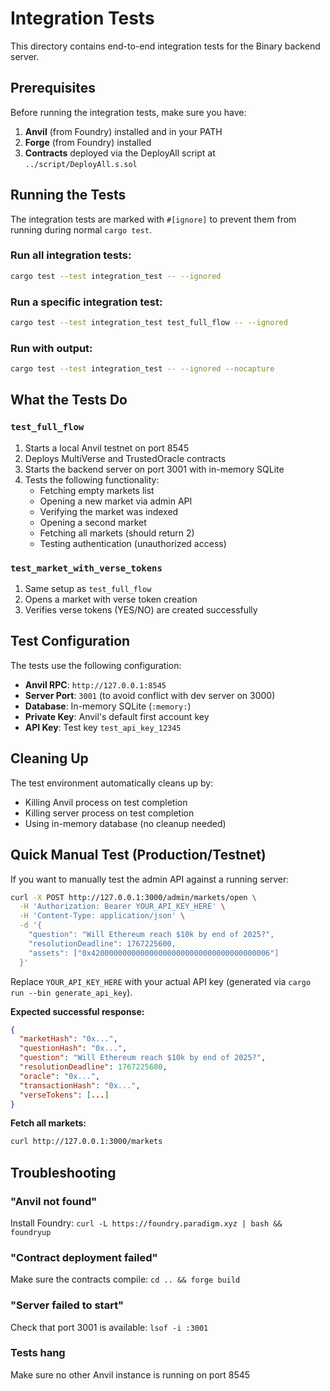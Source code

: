 # Integration Tests

This directory contains end-to-end integration tests for the Binary backend server.

## Prerequisites

Before running the integration tests, make sure you have:

1. **Anvil** (from Foundry) installed and in your PATH
2. **Forge** (from Foundry) installed
3. **Contracts** deployed via the DeployAll script at `../script/DeployAll.s.sol`

## Running the Tests

The integration tests are marked with `#[ignore]` to prevent them from running during normal `cargo test`.

### Run all integration tests:

```bash
cargo test --test integration_test -- --ignored
```

### Run a specific integration test:

```bash
cargo test --test integration_test test_full_flow -- --ignored
```

### Run with output:

```bash
cargo test --test integration_test -- --ignored --nocapture
```

## What the Tests Do

### `test_full_flow`

1. Starts a local Anvil testnet on port 8545
2. Deploys MultiVerse and TrustedOracle contracts
3. Starts the backend server on port 3001 with in-memory SQLite
4. Tests the following functionality:
   - Fetching empty markets list
   - Opening a new market via admin API
   - Verifying the market was indexed
   - Opening a second market
   - Fetching all markets (should return 2)
   - Testing authentication (unauthorized access)

### `test_market_with_verse_tokens`

1. Same setup as `test_full_flow`
2. Opens a market with verse token creation
3. Verifies verse tokens (YES/NO) are created successfully

## Test Configuration

The tests use the following configuration:

- **Anvil RPC**: `http://127.0.0.1:8545`
- **Server Port**: `3001` (to avoid conflict with dev server on 3000)
- **Database**: In-memory SQLite (`:memory:`)
- **Private Key**: Anvil's default first account key
- **API Key**: Test key `test_api_key_12345`

## Cleaning Up

The test environment automatically cleans up by:
- Killing Anvil process on test completion
- Killing server process on test completion
- Using in-memory database (no cleanup needed)

## Quick Manual Test (Production/Testnet)

If you want to manually test the admin API against a running server:

```bash
curl -X POST http://127.0.0.1:3000/admin/markets/open \
  -H 'Authorization: Bearer YOUR_API_KEY_HERE' \
  -H 'Content-Type: application/json' \
  -d '{
    "question": "Will Ethereum reach $10k by end of 2025?",
    "resolutionDeadline": 1767225600,
    "assets": ["0x4200000000000000000000000000000000000006"]
  }'
```

Replace `YOUR_API_KEY_HERE` with your actual API key (generated via `cargo run --bin generate_api_key`).

**Expected successful response:**
```json
{
  "marketHash": "0x...",
  "questionHash": "0x...",
  "question": "Will Ethereum reach $10k by end of 2025?",
  "resolutionDeadline": 1767225600,
  "oracle": "0x...",
  "transactionHash": "0x...",
  "verseTokens": [...]
}
```

**Fetch all markets:**
```bash
curl http://127.0.0.1:3000/markets
```

## Troubleshooting

### "Anvil not found"
Install Foundry: `curl -L https://foundry.paradigm.xyz | bash && foundryup`

### "Contract deployment failed"
Make sure the contracts compile: `cd .. && forge build`

### "Server failed to start"
Check that port 3001 is available: `lsof -i :3001`

### Tests hang
Make sure no other Anvil instance is running on port 8545
